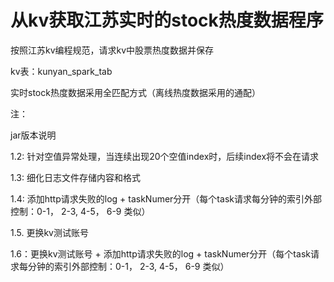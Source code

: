 # 从kv获取江苏实时的stock热度数据程序
 按照江苏kv编程规范，请求kv中股票热度数据并保存

 kv表：kunyan_spark_tab

 实时stock热度数据采用全匹配方式（离线热度数据采用的通配）

 注：


jar版本说明

 1.2: 针对空值异常处理，当连续出现20个空值index时，后续index将不会在请求

 1.3: 细化日志文件存储内容和格式

 1.4: 添加http请求失败的log + taskNumer分开（每个task请求每分钟的索引外部控制：0-1， 2-3, 4-5， 6-9 类似）
 
 1.5. 更换kv测试账号
 
 1.6：更换kv测试账号 + 添加http请求失败的log + taskNumer分开（每个task请求每分钟的索引外部控制：0-1， 2-3, 4-5， 6-9 类似）
 
 
